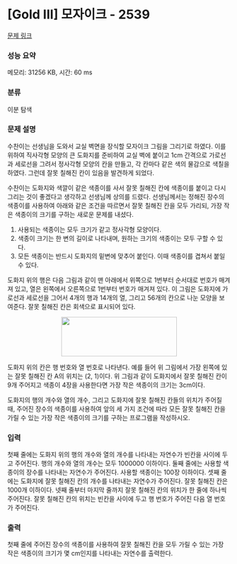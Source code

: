 # [Gold III] 모자이크 - 2539 

[문제 링크](https://www.acmicpc.net/problem/2539) 

### 성능 요약

메모리: 31256 KB, 시간: 60 ms

### 분류

이분 탐색

### 문제 설명

<p>수찬이는 선생님을 도와서 교실 벽면을 장식할 모자이크 그림을 그리기로 하였다. 이를 위하여 직사각형 모양의 큰 도화지를 준비하여 교실 벽에 붙이고 1cm 간격으로 가로선과 세로선을 그려서 정사각형 모양의 칸을 만들고, 각 칸마다 같은 색의 물감으로 색칠을 하였다. 그런데 잘못 칠해진 칸이 있음을 발견하게 되었다.</p>

<p>수찬이는 도화지와 색깔이 같은 색종이를 사서 잘못 칠해진 칸에 색종이를 붙이고 다시 그리는 것이 좋겠다고 생각하고 선생님께 상의를 드렸다. 선생님께서는 정해진 장수의 색종이를 사용하여 아래와 같은 조건을 따르면서 잘못 칠해진 칸을 모두 가리되, 가장 작은 색종이의 크기를 구하는 새로운 문제를 내셨다.</p>

<ol>
	<li>사용되는 색종이는 모두 크기가 같고 정사각형 모양이다.</li>
	<li>색종이 크기는 한 변의 길이로 나타내며, 원하는 크기의 색종이는 모두 구할 수 있다.</li>
	<li>모든 색종이는 반드시 도화지의 밑변에 맞추어 붙인다. 이때 색종이를 겹쳐서 붙일 수 있다.</li>
</ol>

<p>도화지 위의 행은 다음 그림과 같이 맨 아래에서 위쪽으로 1번부터 순서대로 번호가 매겨져 있고, 열은 왼쪽에서 오른쪽으로 1번부터 번호가 매겨져 있다. 이 그림은 도화지에 가로선과 세로선을 그어서 4개의 행과 14개의 열, 그리고 56개의 칸으로 나눈 모양을 보여준다. 잘못 칠해진 칸은 회색으로 표시되어 있다.  </p>

<p style="text-align: center;"><img alt="" src="https://upload.acmicpc.net/c954c2d8-b39f-4918-bba7-9a3ea6fb0d14/-/preview/" style="width: 261px; height: 89px;"></p>

<p>도화지 위의 칸은 행 번호와 열 번호로 나타낸다. 예를 들어 위 그림에서 가장 왼쪽에 있는 잘못 칠해진 칸 A의 위치는 (2, 1)이다. 위 그림과 같이 도화지에서 잘못 칠해진 칸이 9개 주어지고 색종이 4장을 사용한다면 가장 작은 색종이의 크기는 3cm이다.</p>

<p>도화지의 행의 개수와 열의 개수, 그리고 도화지에 잘못 칠해진 칸들의 위치가 주어질 때, 주어진 장수의 색종이를 사용하여 앞의 세 가지 조건에 따라 모든 잘못 칠해진 칸을 가릴 수 있는 가장 작은 색종이의 크기를 구하는 프로그램을 작성하시오.</p>

### 입력 

 <p>첫째 줄에는 도화지 위의 행의 개수와 열의 개수를 나타내는 자연수가 빈칸을 사이에 두고 주어진다. 행의 개수와 열의 개수는 모두 1000000 이하이다. 둘째 줄에는 사용할 색종이의 장수를 나타내는 자연수가 주어진다. 사용할 색종이는 100장 이하이다. 셋째 줄에는 도화지에 잘못 칠해진 칸의 개수를 나타내는 자연수가 주어진다. 잘못 칠해진 칸은 1000개 이하이다. 넷째 줄부터 마지막 줄까지 잘못 칠해진 칸의 위치가 한 줄에 하나씩 주어진다. 잘못 칠해진 칸의 위치는 빈칸을 사이에 두고 행 번호가 주어진 다음 열 번호가 주어진다.</p>

### 출력 

 <p>첫째 줄에 주어진 장수의 색종이를 사용하여 잘못 칠해진 칸을 모두 가릴 수 있는 가장 작은 색종이의 크기가 몇 cm인지를 나타내는 자연수를 출력한다.</p>

